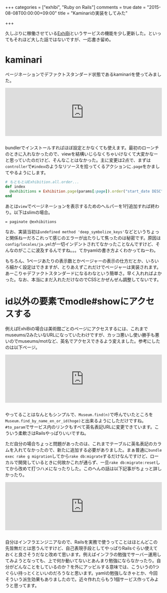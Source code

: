 +++
categories = ["exhibi", "Ruby on Rails"]
comments = true
date = "2015-08-08T00:00:00+09:00"
title = "Kaminariの実装をしてみた"

+++

久しぶりに稼働させている[ExhiBi](http://chroju.net/exhibi)というサービスの機能を少し更新した。といってもそれほど大した話ではないですが、一応書き留め。

# kaminari

ページネーションでデファクトスタンダード状態であるkaminariを使ってみました。

<iframe class="bookmarklet hatena-embed" src="http://hatenablog.com/embed?url=http%3A%2F%2Fgithub.com%2Famatsuda%2Fkaminari" title="amatsuda/kaminari" style="border:none;display:block;margin:0 0 1.7rem;overflow:hidden;height:155px;width:100%;max-width:100%;"><a href="https://github.com/amatsuda/kaminari" target="_blank">amatsuda/kaminari</a></iframe>

bundlerでインストールすればほぼ設定とかなくても使えます。最初のローンチのときに入れなかったので、viewを結構いじらなくちゃいけなくて大変かなーと思っていたのだけど、そんなことはなかった。主に変更は2点で、まずは`controller`で`#index`のようなリソースを拾ってくるアクションに`.page`をかましてやるようにします。

```ruby
# もともとはExhibition.all.order...
def index
  @exhibitions = Exhibition.page(params[:page]).order("start_date DESC")
end
```

あとは`view`でページネーションを表示するためのヘルパーを1行追加すれば終わり。以下はslimの場合。

```slim
= paginate @exhibitions
```

なお、実装当初は`undefined method 'deep_symbolize_keys'`などというちょっと関係ねーだろこれって感じのエラーが出たりして焦ったのは秘密です。原因は`config/locales/ja.yml`が一切インデントされてなかったことなんですけど、そんなのがここに波及するんですね。。。てかyamlの書き方よくわかってねーわ。

もちろん、1ページあたりの表示数とかページャーの表示の仕方だとか、いろいろ細かく設定はできますが、とりあえずこれだけでページャーは実装されます。あーこりゃデファクトスタンダードになるわなという簡単さ。早く入れればよかった。なお、本当にまだ入れただけなのでCSSとかぜんぜん調整してないです。

# id以外の要素でmodle#showにアクセスする

例えばExhiBiの場合は美術館ごとのページにアクセスするには、これまでmuseums/2みたいなURLになっていたわけですが、カッコ悪いし使い勝手も悪いのでmuseums/motなど、英名でアクセスできるよう変えました。参考にしたのは以下ページ。

<iframe class="bookmarklet hatena-embed" src="http://hatenablog.com/embed?url=http%3A%2F%2Fqiita.com%2Fawakia%2Fitems%2Fc2c790dc51e5b084af10" title="Railsで、URLにIDでなく名前を入力して、アクセスする方法 - Qiita" style="border:none;display:block;margin:0 0 1.7rem;overflow:hidden;height:155px;width:100%;max-width:100%;"><a href="http://qiita.com/awakia/items/c2c790dc51e5b084af10" target="_blank">Railsで、URLにIDでなく名前を入力して、アクセスする方法 - Qiita</a></iframe>

やってることはなんともシンプルで、`Museum.find(n)`で呼んでいたところを`Museum.find_by_name_en_or_id(hoge)`と出来るようにしただけですね。`#to_param`でサービス内のリンクもすべて英名表記URLに変更できています。こういう柔軟さはRailsやっぱりいいですね。

ただ自分の場合ちょっと問題があったのは、これまでテーブルに英名表記のカラムを入れてなかったので、新たに追加する必要がありました。まぁ普通に`bundle exec rake g migration`してから`rake db:migrate`するだけなんですけど、ローカルで開発しているときに何故かこれが通らず、一旦`rake db:migrate:reset`してから改めて打つハメになったりした。このへんの話は以下記事がちょっと詳しかったり。

<iframe class="bookmarklet hatena-embed" src="http://hatenablog.com/embed?url=http%3A%2F%2Feasyramble.com%2Fdifference-bettween-rake-db-migrate-reset.html" title="rake db:reset と rake db:migrate:reset の違い | EasyRamble" style="border:none;display:block;margin:0 0 1.7rem;overflow:hidden;height:155px;width:100%;max-width:100%;"><a href="http://easyramble.com/difference-bettween-rake-db-migrate-reset.html" target="_blank">rake db:reset と rake db:migrate:reset の違い | EasyRamble</a></iframe>

自分はインフラエンジニアなので、Railsを実務で使うってことはほとんどこの先皆無だとは思うんですけど、自己表現手段としてやっぱりRailsぐらい使えておくと良さそうだなと改めて思います。例えばインフラの勉強でサーバー運用してみようとなっても、上で何か動いてないとあんまり勉強にならなかったり。自分がどんなことをしているのか？を外にアッピルする意味では、こういうの1つぐらい持っとくといいのだろうなと思います。yamlの勉強しなきゃとか、今回そういう派生効果もありましたので。近々作れたらもう1個サービス作ってみようと思ってます。


